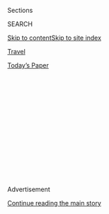 <div id="app">

<div>

<div>

<div>

<div class="NYTAppHideMasthead css-1q2w90k e1suatyy0">

<div class="section css-ui9rw0 e1suatyy2">

<div class="css-eph4ug er09x8g0">

<div class="css-6n7j50">

</div>

<span class="css-1dv1kvn">Sections</span>

<div class="css-10488qs">

<span class="css-1dv1kvn">SEARCH</span>

</div>

[Skip to content](#site-content)[Skip to site
index](#site-index)

</div>

<div id="masthead-section-label" class="css-1wr3we4 eaxe0e00">

[Travel](https://www.nytimes3xbfgragh.onion/section/travel)

</div>

<div class="css-10698na e1huz5gh0">

</div>

</div>

<div id="masthead-bar-one" class="section hasLinks css-15hmgas e1csuq9d3">

<div class="css-uqyvli e1csuq9d0">

</div>

<div class="css-1uqjmks e1csuq9d1">

</div>

<div class="css-9e9ivx">

[](https://myaccount.nytimes3xbfgragh.onion/auth/login?response_type=cookie&client_id=vi)

</div>

<div class="css-1bvtpon e1csuq9d2">

[Today’s
Paper](https://www.nytimes3xbfgragh.onion/section/todayspaper)

</div>

</div>

</div>

</div>

<div data-aria-hidden="false">

<div id="site-content" data-role="main">

<div>

<div class="css-1aor85t" style="opacity:0.000000001;z-index:-1;visibility:hidden">

<div class="css-1hqnpie">

<div class="css-epjblv">

<span class="css-17xtcya">[Travel](/section/travel)</span><span class="css-x15j1o">|</span><span class="css-fwqvlz">The
New Long
Weekend</span>

</div>

<div class="css-k008qs">

<div class="css-1iwv8en">

<span class="css-18z7m18"></span>

<div>

</div>

</div>

<span class="css-1n6z4y">https://nyti.ms/3270Y1m</span>

<div class="css-1705lsu">

<div class="css-4xjgmj">

<div class="css-4skfbu" data-role="toolbar" data-aria-label="Social Media Share buttons, Save button, and Comments Panel with current comment count" data-testid="share-tools">

  - 
  - 
  - 
  - 
    
    <div class="css-6n7j50">
    
    </div>

  - 
  - 

</div>

</div>

</div>

</div>

</div>

</div>

<div class="css-13pd83m">

</div>

<div id="top-wrapper" class="css-1sy8kpn">

<div id="top-slug" class="css-l9onyx">

Advertisement

</div>

[Continue reading the main
story](#after-top)

<div class="ad top-wrapper" style="text-align:center;height:100%;display:block;min-height:250px">

<div id="top" class="place-ad" data-position="top" data-size-key="top">

</div>

</div>

<div id="after-top">

</div>

</div>

<div>

<div id="sponsor-wrapper" class="css-1hyfx7x">

<div id="sponsor-slug" class="css-19vbshk">

Supported by

</div>

[Continue reading the main
story](#after-sponsor)

<div id="sponsor" class="ad sponsor-wrapper" style="text-align:center;height:100%;display:block">

</div>

<div id="after-sponsor">

</div>

</div>

<div class="css-186x18t">

Frugal Traveler

</div>

<div class="css-1vkm6nb ehdk2mb0">

# The New Long Weekend

</div>

Does a Saturday-to-Monday weekend mean savings and fewer crowds? We
tested the model in four
cities.

<div class="css-79elbk" data-testid="photoviewer-wrapper">

<div class="css-z3e15g" data-testid="photoviewer-wrapper-hidden">

</div>

<div class="css-1a48zt4 ehw59r15" data-testid="photoviewer-children">

![<span class="css-cnj6d5 e1z0qqy90" itemprop="copyrightHolder"><span class="css-1ly73wi e1tej78p0">Credit...</span><span><span>Jared
Oriel</span></span></span>](https://static01.graylady3jvrrxbe.onion/images/2019/11/03/travel/03-Frugal-long-weekend/03-Frugal-long-weekend-articleLarge.jpg?quality=75&auto=webp&disable=upscale)

</div>

</div>

<div class="css-18e8msd">

<div class="css-vp77d3 epjyd6m0">

<div class="css-1baulvz">

By <span class="css-1baulvz last-byline" itemprop="name">Elaine
Glusac</span>

</div>

</div>

  - Nov. 1,
    2019

  - 
    
    <div class="css-4xjgmj">
    
    <div class="css-d8bdto" data-role="toolbar" data-aria-label="Social Media Share buttons, Save button, and Comments Panel with current comment count" data-testid="share-tools">
    
      - 
      - 
      - 
      - 
        
        <div class="css-6n7j50">
        
        </div>
    
      - 
      - 
    
    </div>
    
    </div>

</div>

</div>

<div class="section meteredContent css-1r7ky0e" name="articleBody" itemprop="articleBody">

<div class="css-1fanzo5 StoryBodyCompanionColumn">

<div class="css-53u6y8">

For most people, long weekends usually run from Friday to Sunday, a
surge that often means higher travel costs. But what if we tinkered with
the timing to reset the weekend as Saturday to Monday? Would we save
money?

Depending on where you go and stay, the answer is yes, from somewhat to
substantially.

The variability starts with your choice of accommodations. The new long
weekend takes advantage of a Sunday night hotel stay, generally the
lowest occupancy night of the week, which dictates lower rates. STR, a
global hospitality benchmarking firm, found that hotel occupancy in the
United States in 2018 was 53.2 percent on Sunday nights, the lowest of
the week; occupancy peaked on Saturday nights at 74.7 percent.

[HotelTonight](https://www.hoteltonight.com/), the last-minute hotel
booking app, notes that Sunday night hotel stays cost 30 percent less on
average than Friday or Saturday night rates.

“Friday and Saturday are traditional weekend leisure travel nights, and
Monday, Tuesday, Wednesday and Thursday are business travel,” Sam Shank,
the chief executive of HotelTonight, said. “You’re left with orphan
Sunday nights which are neither leisure nor business.”

</div>

</div>

<div class="css-1fanzo5 StoryBodyCompanionColumn">

<div class="css-53u6y8">

Additionally, fliers can take advantage of lower fares on Saturday, a
less popular day to fly. The airfare prediction app
[Hopper](https://www.hopper.com/) found that traveling Saturday to
Monday is 10 percent cheaper on average for travel within the United
States than traveling on Friday to Sunday, or $255 for an economy
round-trip a ticket versus $284. Hopper cautioned that consumers should
return on Monday when business travelers aren’t in the air.

“There are more options for people traveling on a Monday when they’re
not traveling on business,” Hayley Berg, the economist at Hopper, said.
Early morning flights tend to fill with business travelers. “A 6 a.m.
flight from New York to Chicago is going to be more expensive than a 3
p.m. on the same day,” Ms. Berg said.

A lot also depends on the weekend in question. The travel search site
[Kayak](https://www.kayak.com/) found that the combination of days
doesn’t affect prices much, though booking a weekend trip after a
major holiday, such as the weekend following the Thanksgiving weekend,
may save 20 to 35 percent on airfare compared to holiday prices.

Gains and losses aren’t always financial and the Sunday night hotel rule
doesn’t always apply, especially in cities popular with conventions, as
indicated in the following analyses of four popular weekend destinations
weighing the value of the long weekend shift.

## Las Vegas

Price-wise, long weekends in Las Vegas — second only to Orlando in
convention business, according to the meetings technology provider
[Cvent](https://www.cvent.com/en/press-release/cvent-unveils-lists-top-meeting-destinations-worldwide-2018)
— are subject to the convention calendar.

</div>

</div>

<div class="css-1fanzo5 StoryBodyCompanionColumn">

<div class="css-53u6y8">

Using Google.com/travel, I found average nightly rates from $165 at the
[Luxor Hotel &
Casino](https://luxor.mgmresorts.com/en.html?ecid=GMB_Hotel_Luxor#/) and
$121 at the [D Las Vegas](https://www.thed.com/) for a Friday-to-Sunday
weekend in November on a non-convention weekend. Shifting to a
Saturday-to-Monday stay, I got nightly rates from $87 at the Luxor and
$92 at the D.

Advance booking makes a difference too; looking six weeks out, average
nightly rates at the Luxor and D drop to $36 and $47, respectively, for
Saturday to Monday nights in late November. On a convention weekend in
late November, I recently found average nightly rates from $74 at the
Luxor and $89 at the D for Friday and Saturday nights, and $35 and $49,
respectively, on Saturday and Sunday nights.

Staying over on a Sunday in Las Vegas, “visitors would also avoid long
waits at restaurants or nightclubs,” wrote Scott Roeben, the founder of
the blog [VitalVegas.com](https://vitalvegas.com/), in an email.
“They’re hungrier for business on Sundays. Because Vegas is a 24/7
town in many ways, I don’t see much downside.”

## Miami

In the Miami area, both Sunday and Monday are low occupancy nights,
hovering around 72 percent in 2018, versus nearly 85 percent on
Saturdays, the busiest day of the week, according to STR.

In addition to occupancy, advance booking may also affect prices. For
the traditional Friday-to-Sunday weekend in early November, the website
for the [Aloft Miami —
Brickell](https://www.marriott.com/hotels/travel/miaba-aloft-miami-brickell/?scid=bb1a189a-fec3-4d19-a255-54ba596febe2)
hotel showed average nightly rates from $174 (or $165 if you join the
free Marriott Bonvoy loyalty program). Shifting Saturday to Monday saves
$20 a night. In a Google search for stays during the last weekend of
November, rates at the hotel dropped to $135 a night for Friday and
Saturday; they started at $129 on Sunday.

</div>

</div>

<div>

</div>

<div class="css-1fanzo5 StoryBodyCompanionColumn">

<div class="css-53u6y8">

“There’s so much available to travelers on Sunday and Monday that
they’ll likely only miss out on the crowds,” Kayla Becker, a
Miami-based assistant editor at [Fodor’s
Travel](http://www.fodors.com/), wrote in an email.

</div>

</div>

<div class="css-1fanzo5 StoryBodyCompanionColumn">

<div class="css-53u6y8">

She points to a [list of museums offering free
admission](https://www.miamiandbeaches.com/things-to-do/arts-culture/free-museum-days)
published by the local visitors bureau, including the [Institute of
Contemporary Art,](https://icamiami.org/)[Miami,](https://icamiami.org/)
which is always free, and the [Pérez Art Museum
Miami,](https://pamm.org/) which offers free admission on the second
Saturday of the month. There are free flea markets at [Lummus
Park](https://metroflea.miami/) on Saturdays and Sundays, and a [farmers
market on the Lincoln Road
Mall](https://lincolnroadmall.com/lincoln-road-farmers-market-takes-place-every-sunday/)
in South Beach on Sundays for bargain food foraging.

If you’re coming to see and be seen, you’ll miss prime time on Friday
night, but “there are way fewer people on the beach on a Monday
morning,” Ms. Becker added.

## New York City

Occupancy peaked in New York hotels in 2018 on Saturday nights at nearly
92 percent, a figure that fell to nearly 80 percent on Sunday.
HotelTonight found that over the past two years, New York City has had
the lowest Sunday night rates compared to other cities around the
country, starting at $103 for the period between Oct. 11 and Nov. 24. By
comparison, New York’s average daily rate in 2018 was $262.32, according
to STR.

[Arlo Hotels](https://www.arlohotels.com/), which has two locations in
New York, recently priced a Friday and Saturday night at the [Arlo
NoMad](https://www.arlohotels.com/arlo-nomad/) at $306 a night in
mid-November. That rate held for a Saturday and Sunday stay, though if I
booked a single night on Sunday, the rate dropped to $204. On a recent
search, HotelTonight listed the World Center Hotel in the Financial
District from $175 a night for the traditional Friday-to-Sunday weekend,
versus an average of $168 a night for Saturday to Monday.

Subbing Sunday for Friday, visitors may be required to shift their
expectations. Instead of seeing “Hadestown” on Broadway at 8 p.m. on a
Friday, the show, [like most on
Broadway](https://www.broadway.org/performance-times), runs midafternoon
matinees on Sundays.

“New York is a little quieter on a Sunday,” said Christopher Heywood,
the executive vice president of global communications for NYC & Company,
which promotes tourism in the city. He also noted that crowds at
attractions may be fewer and restaurant reservations easier to get.
[NYCgo.com](https://www.nycgo.com/maps-guides/free-in-nyc) maintains a
list of free activities.

## San Francisco

For all its leisure appeal, San Francisco is a business travel town,
hotel occupancy figures suggest. Occupancy peaked in 2018 on Wednesdays
at 88 percent, STR found, and fell to 73 percent on Sundays (Saturdays
stand at 83.8 percent).

</div>

</div>

<div class="css-1fanzo5 StoryBodyCompanionColumn">

<div class="css-53u6y8">

The new [Yotel San
Francisco](https://www.yotel.com/en/hotels/yotel-san-francisco) seemed
like a good place to test rates. Yotel is known for its tiny but
well-designed rooms — in San Francisco these “cabins” start at 86 square
feet — and commensurately affordable prices. On Fridays and Saturdays in
early November, rates started at $189 and on Sunday jumped to $249,
which management attributes to its location near the Moscone Convention
Center.

Looking for a property less subject to the business market, I found the
hostel [HI San Francisco City
Center](https://www.hiusa.org/hostels/california/san-francisco/city-center)
had private double rooms at $130.50 per night on a November Friday,
Saturday and Sunday.

For Rachael Levitt, the digital managing editor of [Fodor’s
Travel](http://www.fodors.com/) who lived in the city for five years,
the new long weekend saves money as well as time battling peak traffic
on Friday.

“I’d take a full day on Sunday over any evening of the week,” Ms. Levitt
wrote in an
email.

</div>

</div>

<div class="css-1sngw6j">

[](https://www.nytimes3xbfgragh.onion/interactive/2019/travel/places-to-visit.html)

<div class="css-1eoytci">

![](https://static01.graylady3jvrrxbe.onion/images/2019/01/07/travel/52-PROMO/52-PROMO-articleLarge.jpg)

</div>

<div class="css-1rha1bf">

## 52 Places to Go in 2019

A starter kit for escaping into the world.

</div>

</div>

<div class="css-1fanzo5 StoryBodyCompanionColumn">

<div class="css-53u6y8">

-----

**52 PLACES AND MUCH, MUCH MORE** *Follow our* [*52
Places*](https://www.nytimes3xbfgragh.onion/interactive/2019/travel/places-to-visit.html?action=click&module=inline&pgtype=Article)
*traveler, Sebastian Modak, on*
**[*Instagram*](https://www.instagram.com/nytimestravel/)** ****** *as
he travels the world****,*** *and discover more Travel coverage by
following us on* [*Twitter*](https://twitter.com/nytimestravel) *and*
[*Facebook*](https://www.facebookcorewwwi.onion/nytimestravel/)*. And*
[*sign up for
our*](https://www.nytimes3xbfgragh.onion/newsletters/traveldispatch?action=click&module=inline&pgtype=Article)
** [*Travel Dispatch
newsletter*](https://www.nytimes3xbfgragh.onion/newsletters/traveldispatch)*:
Each week you’ll receive tips on traveling smarter, stories on hot
destinations and access to photos from all over the world.*

</div>

</div>

</div>

<div>

</div>

<div>

</div>

<div>

</div>

<div>

<div id="bottom-wrapper" class="css-1ede5it">

<div id="bottom-slug" class="css-l9onyx">

Advertisement

</div>

[Continue reading the main
story](#after-bottom)

<div id="bottom" class="ad bottom-wrapper" style="text-align:center;height:100%;display:block;min-height:90px">

</div>

<div id="after-bottom">

</div>

</div>

</div>

</div>

</div>

## Site Index

<div>

</div>

## Site Information Navigation

  - [© <span>2020</span> <span>The New York Times
    Company</span>](https://help.nytimes3xbfgragh.onion/hc/en-us/articles/115014792127-Copyright-notice)

<!-- end list -->

  - [NYTCo](https://www.nytco.com/)
  - [Contact
    Us](https://help.nytimes3xbfgragh.onion/hc/en-us/articles/115015385887-Contact-Us)
  - [Work with us](https://www.nytco.com/careers/)
  - [Advertise](https://nytmediakit.com/)
  - [T Brand Studio](http://www.tbrandstudio.com/)
  - [Your Ad
    Choices](https://www.nytimes3xbfgragh.onion/privacy/cookie-policy#how-do-i-manage-trackers)
  - [Privacy](https://www.nytimes3xbfgragh.onion/privacy)
  - [Terms of
    Service](https://help.nytimes3xbfgragh.onion/hc/en-us/articles/115014893428-Terms-of-service)
  - [Terms of
    Sale](https://help.nytimes3xbfgragh.onion/hc/en-us/articles/115014893968-Terms-of-sale)
  - [Site
    Map](https://spiderbites.nytimes3xbfgragh.onion)
  - [Help](https://help.nytimes3xbfgragh.onion/hc/en-us)
  - [Subscriptions](https://www.nytimes3xbfgragh.onion/subscription?campaignId=37WXW)

</div>

</div>

</div>

</div>
